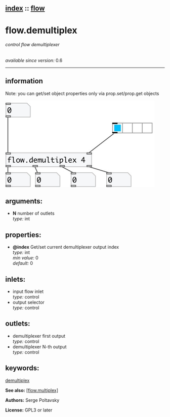 [index](index.html) :: [flow](category_flow.html)
---

# flow.demultiplex

###### control flow demultiplexer

*available since version:* 0.6

---


## information
Note: you can get/set object properties only via prop.set/prop.get objects



[![example](../examples/img/flow.demultiplex.jpg)](../examples/pd/flow.demultiplex.pd)



## arguments:

* **N**
number of outlets<br>
_type:_ int<br>





## properties:

* **@index** 
Get/set current demultiplexer output index<br>
_type:_ int<br>
_min value:_ 0<br>
_default:_ 0<br>



## inlets:

* input flow inlet<br>
_type:_ control
* output selector<br>
_type:_ control



## outlets:

* demultiplexer first output<br>
_type:_ control
* demultiplexer N-th output<br>
_type:_ control



## keywords:

[demultiplex](keywords/demultiplex.html)



**See also:**
[\[flow.multiplex\]](flow.multiplex.html)




**Authors:** Serge Poltavsky




**License:** GPL3 or later






